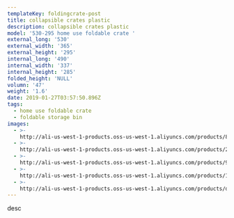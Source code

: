 ```yaml
---
templateKey: foldingcrate-post
title: collapsible crates plastic
description: collapsible crates plastic
model: '530-295 home use foldable crate '
external_long: '530'
external_width: '365'
external_height: '295'
internal_long: '490'
internal_width: '337'
internal_height: '285'
folded_height: 'NULL'
volumn: '47'
weight: '1.6'
date: 2019-01-27T03:57:50.896Z
tags:
  - home use foldable crate
  - foldable storage bin
images:
  - >-
    http://ali-us-west-1-products.oss-us-west-1.aliyuncs.com/products/87c5bb61216d423ba5f67d7ca9551c99.jpg
  - >-
    http://ali-us-west-1-products.oss-us-west-1.aliyuncs.com/products/229d71769c4544299a82b18cecf6992f.jpg
  - >-
    http://ali-us-west-1-products.oss-us-west-1.aliyuncs.com/products/9d7318598058455bb563094d5034230c.jpg
  - >-
    http://ali-us-west-1-products.oss-us-west-1.aliyuncs.com/products/17603c7370f741c3819910f41d941b64.jpg
  - >-
    http://ali-us-west-1-products.oss-us-west-1.aliyuncs.com/products/de6c5955a63f4db9869b5ceced85f613.jpg
---
```

desc
